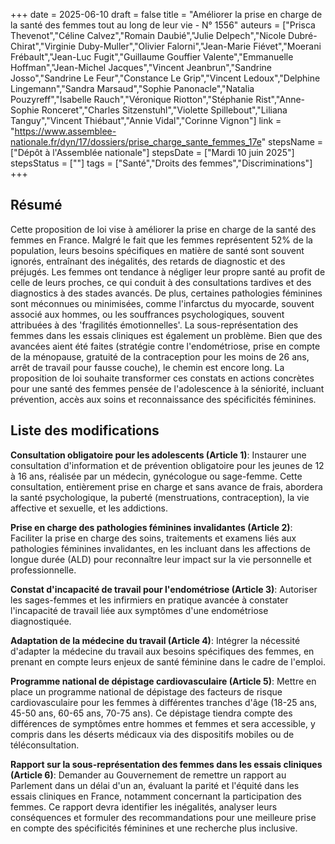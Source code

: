 +++
date = 2025-06-10
draft = false
title = "Améliorer la prise en charge de la santé des femmes tout au long de leur vie - N° 1556"
auteurs = ["Prisca Thevenot","Céline Calvez","Romain Daubié","Julie Delpech","Nicole Dubré-Chirat","Virginie Duby-Muller","Olivier Falorni","Jean-Marie Fiévet","Moerani Frébault","Jean-Luc Fugit","Guillaume Gouffier Valente","Emmanuelle Hoffman","Jean-Michel Jacques","Vincent Jeanbrun","Sandrine Josso","Sandrine Le Feur","Constance Le Grip","Vincent Ledoux","Delphine Lingemann","Sandra Marsaud","Sophie Panonacle","Natalia Pouzyreff","Isabelle Rauch","Véronique Riotton","Stéphanie Rist","Anne-Sophie Ronceret","Charles Sitzenstuhl","Violette Spillebout","Liliana Tanguy","Vincent Thiébaut","Annie Vidal","Corinne Vignon"]
link = "https://www.assemblee-nationale.fr/dyn/17/dossiers/prise_charge_sante_femmes_17e"
stepsName = ["Dépôt à l'Assemblée nationale"]
stepsDate = ["Mardi 10 juin 2025"]
stepsStatus = [""]
tags = ["Santé","Droits des femmes","Discriminations"]
+++

## Résumé

Cette proposition de loi vise à améliorer la prise en charge de la santé des femmes en France. Malgré le fait que les femmes représentent 52% de la population, leurs besoins spécifiques en matière de santé sont souvent ignorés, entraînant des inégalités, des retards de diagnostic et des préjugés. Les femmes ont tendance à négliger leur propre santé au profit de celle de leurs proches, ce qui conduit à des consultations tardives et des diagnostics à des stades avancés. De plus, certaines pathologies féminines sont méconnues ou minimisées, comme l'infarctus du myocarde, souvent associé aux hommes, ou les souffrances psychologiques, souvent attribuées à des 'fragilités émotionnelles'. La sous-représentation des femmes dans les essais cliniques est également un problème. Bien que des avancées aient été faites (stratégie contre l'endométriose, prise en compte de la ménopause, gratuité de la contraception pour les moins de 26 ans, arrêt de travail pour fausse couche), le chemin est encore long. La proposition de loi souhaite transformer ces constats en actions concrètes pour une santé des femmes pensée de l'adolescence à la séniorité, incluant prévention, accès aux soins et reconnaissance des spécificités féminines.

## Liste des modifications

**Consultation obligatoire pour les adolescents (Article 1)**: Instaurer une consultation d'information et de prévention obligatoire pour les jeunes de 12 à 16 ans, réalisée par un médecin, gynécologue ou sage-femme. Cette consultation, entièrement prise en charge et sans avance de frais, abordera la santé psychologique, la puberté (menstruations, contraception), la vie affective et sexuelle, et les addictions.

**Prise en charge des pathologies féminines invalidantes (Article 2)**: Faciliter la prise en charge des soins, traitements et examens liés aux pathologies féminines invalidantes, en les incluant dans les affections de longue durée (ALD) pour reconnaître leur impact sur la vie personnelle et professionnelle.

**Constat d'incapacité de travail pour l'endométriose (Article 3)**: Autoriser les sages-femmes et les infirmiers en pratique avancée à constater l'incapacité de travail liée aux symptômes d'une endométriose diagnostiquée.

**Adaptation de la médecine du travail (Article 4)**: Intégrer la nécessité d'adapter la médecine du travail aux besoins spécifiques des femmes, en prenant en compte leurs enjeux de santé féminine dans le cadre de l'emploi.

**Programme national de dépistage cardiovasculaire (Article 5)**: Mettre en place un programme national de dépistage des facteurs de risque cardiovasculaire pour les femmes à différentes tranches d'âge (18-25 ans, 45-50 ans, 60-65 ans, 70-75 ans). Ce dépistage tiendra compte des différences de symptômes entre hommes et femmes et sera accessible, y compris dans les déserts médicaux via des dispositifs mobiles ou de téléconsultation.

**Rapport sur la sous-représentation des femmes dans les essais cliniques (Article 6)**: Demander au Gouvernement de remettre un rapport au Parlement dans un délai d'un an, évaluant la parité et l'équité dans les essais cliniques en France, notamment concernant la participation des femmes. Ce rapport devra identifier les inégalités, analyser leurs conséquences et formuler des recommandations pour une meilleure prise en compte des spécificités féminines et une recherche plus inclusive.

